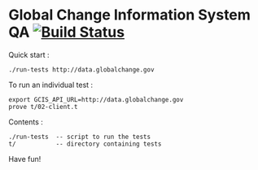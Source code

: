 Global Change Information System QA [![Build Status](https://secure.travis-ci.org/USGCRP/gcis-qa.png)](http://travis-ci.org/USGCRP/gcis-qa)
====================================

Quick start :

    ./run-tests http://data.globalchange.gov

To run an individual test :

    export GCIS_API_URL=http://data.globalchange.gov
    prove t/02-client.t

Contents :

    ./run-tests  -- script to run the tests
    t/           -- directory containing tests

Have fun!

